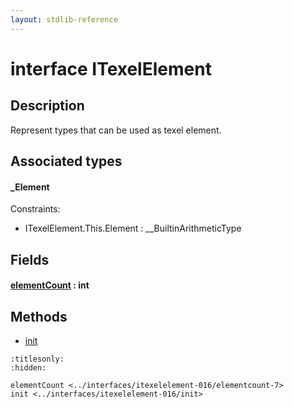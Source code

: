 ```yaml
---
layout: stdlib-reference
---
```


# interface ITexelElement

## Description

Represent types that can be used as texel element.


## Associated types

#### _Element



Constraints:

  - ITexelElement\.This\.Element : \_\_BuiltinArithmeticType


## Fields

####  <a id="decl-elementCount"></a>[elementCount](elementcount-7.html) : int

## Methods

* [init](init.html)


```{toctree}
:titlesonly:
:hidden:

elementCount <../interfaces/itexelelement-016/elementcount-7>
init <../interfaces/itexelelement-016/init>
```
